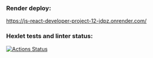 ### Render deploy:
https://js-react-developer-project-12-jdpz.onrender.com/

### Hexlet tests and linter status:
[![Actions Status](https://github.com/IVIatilda/js-react-developer-project-12/actions/workflows/hexlet-check.yml/badge.svg)](https://github.com/IVIatilda/js-react-developer-project-12/actions)